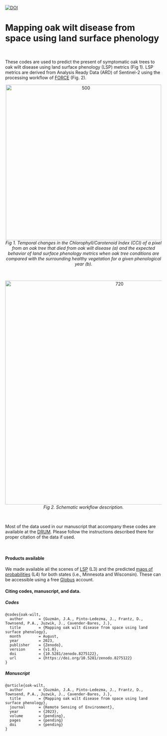 [![DOI](https://zenodo.org/badge/DOI/10.5281/zenodo.8275122.svg)](https://doi.org/10.5281/zenodo.8275122)

# Mapping oak wilt disease from space using land surface phenology

<br />

These codes are used to predict the present of symptomatic oak trees to oak wilt 
disease using land surface phenology (LSP) metrics (Fig 1). LSP metrics are 
derived from Analysis Ready Data (ARD) of Sentinel-2 using the processing 
workflow of [FORCE](https://force-eo.readthedocs.io/en/latest/) (Fig. 2).

<p align="center">
 <img src="https://github.com/ASCEND-BII/Oak-wilt/blob/main/inst/Figure_1.png?raw=true" align="center" alt="500" width="500"/>
    <br>
    <em>Fig 1. Temporal changes in the Chlorophyll/Carotenoid Index (CCI) of a pixel from an oak tree
that died from oak wilt disease (a) and the expected behavior of land surface phenology metrics
when oak tree conditions are compared with the surrounding healthy vegetation for a given
phenological year (b).</em>
</p>

<br />

<p align="center">
 <img src="https://github.com/ASCEND-BII/Oak-wilt/blob/main/inst/workflow.png?raw=true" align="center" alt="720" width="720"/>
    <br>
    <em>Fig 2. Schematic workflow description.</em>
</p>

<br />

Most of the data used in our manuscript that accompany these codes are available 
at the [DRUM](https://doi.org). Please follow the instructions described there for 
proper citation of the data if used.

<br />

#### Products available

We made available all the scenes of [LSP](https://app.globus.org/file-manager?origin_id=d5f9b461-7d6e-442b-87ed-be8aa2ca6763&origin_path=%2F) 
(L3) and the predicted [maps of probabilities](https://app.globus.org/file-manager?origin_id=2ad70821-cc5a-424e-aa72-8553d2bb45eb&origin_path=%2F) (L4) for both states (i.e., Minnesota and Wisconsin). These can be accessible 
using a free [Globus](https://www.globus.org/) account.

#### Citing codes, manuscript, and data.

##### Codes

```
@codes{oak-wilt,
  author       = {Guzmán, J.A., Pinto-Ledezma, J., Frantz, D., Townsend, P.A., Juzwik, J., Cavender-Bares, J.},
  title        = {Mapping oak wilt disease from space using land surface phenology},
  month        = August,
  year         = 2023,
  publisher    = {Zenodo},
  version      = {v1.0},
  doi          = {10.5281/zenodo.8275122},
  url          = {https://doi.org/10.5281/zenodo.8275122}
}

```

##### Manuscript

```
@article{oak-wilt,
  author       = {Guzmán, J.A., Pinto-Ledezma, J., Frantz, D., Townsend, P.A., Juzwik, J., Cavender-Bares, J.},
  title        = {Mapping oak wilt disease from space using land surface phenology},
  journal      = {Remote Sensing of Environment},
  year         = {2023},
  volume       = {pending},
  pages        = {pending}
  doi          = {pending}
}

```

